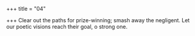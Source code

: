 +++
title = "04"

+++
Clear out the paths for prize-winning; smash away the negligent. Let our poetic visions reach their goal, o strong one.